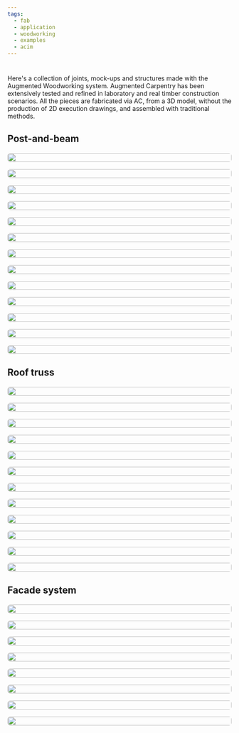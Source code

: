 ```yaml
---
tags:
  - fab
  - application
  - woodworking
  - examples
  - acim
---
```


# 

Here's a collection of joints, mock-ups and structures made with the Augmented Woodworking system. Augmented Carpentry has been extensively tested and refined in laboratory and real timber construction scenarios. All the pieces are fabricated via AC, from a 3D model, without the production of 2D execution drawings, and assembled with traditional methods.

## Post-and-beam

<div class="grid-container" style="display: grid; grid-template-columns: repeat(auto-fit, minmax(250px, 1fr)); gap: 16px; margin: 20px 0;">
    <img src="{{ config.site_url }}/assets/images/woodworking/structure_examples/post_and_beam/a.JPG" style="width: 100%; height: 100%; object-fit: cover; border-radius: 6px;">
    <img src="{{ config.site_url }}/assets/images/woodworking/structure_examples/post_and_beam/b.JPG" style="width: 100%; height: 100%; object-fit: cover; border-radius: 6px;">
    <img src="{{ config.site_url }}/assets/images/woodworking/structure_examples/post_and_beam/c.JPG" style="width: 100%; height: 100%; object-fit: cover; border-radius: 6px;">
    <img src="{{ config.site_url }}/assets/images/woodworking/structure_examples/post_and_beam/d.JPG" style="width: 100%; height: 100%; object-fit: cover; border-radius: 6px;">
    <img src="{{ config.site_url }}/assets/images/woodworking/structure_examples/post_and_beam/e.JPG" style="width: 100%; height: 100%; object-fit: cover; border-radius: 6px;">
    <img src="{{ config.site_url }}/assets/images/woodworking/structure_examples/post_and_beam/f.JPG" style="width: 100%; height: 100%; object-fit: cover; border-radius: 6px;">
    <img src="{{ config.site_url }}/assets/images/woodworking/structure_examples/post_and_beam/g.JPG" style="width: 100%; height: 100%; object-fit: cover; border-radius: 6px;">
    <img src="{{ config.site_url }}/assets/images/woodworking/structure_examples/post_and_beam/o.JPG" style="width: 100%; height: 100%; object-fit: cover; border-radius: 6px;">
    <img src="{{ config.site_url }}/assets/images/woodworking/structure_examples/post_and_beam/h.jpg" style="width: 100%; height: 100%; object-fit: cover; border-radius: 6px;">
    <img src="{{ config.site_url }}/assets/images/woodworking/structure_examples/post_and_beam/i.JPG" style="width: 100%; height: 100%; object-fit: cover; border-radius: 6px;">
    <img src="{{ config.site_url }}/assets/images/woodworking/structure_examples/post_and_beam/l.jpg" style="width: 100%; height: 100%; object-fit: cover; border-radius: 6px;">
    <img src="{{ config.site_url }}/assets/images/woodworking/structure_examples/post_and_beam/m.jpg" style="width: 100%; height: 100%; object-fit: cover; border-radius: 6px;">
    <img src="{{ config.site_url }}/assets/images/woodworking/structure_examples/post_and_beam/n.png" style="width: 100%; height: 100%; object-fit: cover; border-radius: 6px;">
</div>

## Roof truss


<div class="grid-container" style="display: grid; grid-template-columns: repeat(auto-fit, minmax(250px, 1fr)); gap: 16px; margin: 20px 0;">
    <img src="{{ config.site_url }}/assets/images/woodworking/structure_examples/roof_truss/a.jpg" style="width: 100%; height: 100%; object-fit: cover; border-radius: 6px;">
    <img src="{{ config.site_url }}/assets/images/woodworking/structure_examples/roof_truss/b.JPG" style="width: 100%; height: 100%; object-fit: cover; border-radius: 6px;">
    <img src="{{ config.site_url }}/assets/images/woodworking/structure_examples/roof_truss/c.JPG" style="width: 100%; height: 100%; object-fit: cover; border-radius: 6px;">
    <img src="{{ config.site_url }}/assets/images/woodworking/structure_examples/roof_truss/d.jpg" style="width: 100%; height: 100%; object-fit: cover; border-radius: 6px;">
    <img src="{{ config.site_url }}/assets/images/woodworking/structure_examples/roof_truss/e.jpg" style="width: 100%; height: 100%; object-fit: cover; border-radius: 6px;">
    <img src="{{ config.site_url }}/assets/images/woodworking/structure_examples/roof_truss/f.jpg" style="width: 100%; height: 100%; object-fit: cover; border-radius: 6px;">
    <img src="{{ config.site_url }}/assets/images/woodworking/structure_examples/roof_truss/g.JPG" style="width: 100%; height: 100%; object-fit: cover; border-radius: 6px;">
    <img src="{{ config.site_url }}/assets/images/woodworking/structure_examples/roof_truss/h.jpg" style="width: 100%; height: 100%; object-fit: cover; border-radius: 6px;">
    <img src="{{ config.site_url }}/assets/images/woodworking/structure_examples/roof_truss/i.png" style="width: 100%; height: 100%; object-fit: cover; border-radius: 6px;">
    <img src="{{ config.site_url }}/assets/images/woodworking/structure_examples/roof_truss/l.JPG" style="width: 100%; height: 100%; object-fit: cover; border-radius: 6px;">
    <img src="{{ config.site_url }}/assets/images/woodworking/structure_examples/roof_truss/m.JPG" style="width: 100%; height: 100%; object-fit: cover; border-radius: 6px;">
    <img src="{{ config.site_url }}/assets/images/woodworking/structure_examples/roof_truss/n.JPG" style="width: 100%; height: 100%; object-fit: cover; border-radius: 6px;">
</div>


## Facade system


<div class="grid-container" style="display: grid; grid-template-columns: repeat(auto-fit, minmax(250px, 1fr)); gap: 16px; margin: 20px 0;">
    <img src="{{ config.site_url }}/assets/images/woodworking/structure_examples/facade_sys/a.JPG" style="width: 100%; height: 100%; object-fit: cover; border-radius: 6px;">
    <img src="{{ config.site_url }}/assets/images/woodworking/structure_examples/facade_sys/b.JPG" style="width: 100%; height: 100%; object-fit: cover; border-radius: 6px;">
    <img src="{{ config.site_url }}/assets/images/woodworking/structure_examples/facade_sys/c.JPG" style="width: 100%; height: 100%; object-fit: cover; border-radius: 6px;">
    <img src="{{ config.site_url }}/assets/images/woodworking/structure_examples/facade_sys/d.png" style="width: 100%; height: 100%; object-fit: cover; border-radius: 6px;">
    <img src="{{ config.site_url }}/assets/images/woodworking/structure_examples/facade_sys/e.JPG" style="width: 100%; height: 100%; object-fit: cover; border-radius: 6px;">
    <img src="{{ config.site_url }}/assets/images/woodworking/structure_examples/facade_sys/f.JPG" style="width: 100%; height: 100%; object-fit: cover; border-radius: 6px;">
    <img src="{{ config.site_url }}/assets/images/woodworking/structure_examples/facade_sys/g.JPG" style="width: 100%; height: 100%; object-fit: cover; border-radius: 6px;">
    <img src="{{ config.site_url }}/assets/images/woodworking/structure_examples/facade_sys/h.JPG" style="width: 100%; height: 100%; object-fit: cover; border-radius: 6px;">
    <!-- <img src="{{ config.site_url }}/assets/images/woodworking/structure_examples/facade_sys/g.png" style="width: 100%; height: 100%; object-fit: cover; border-radius: 6px;"> -->
</div>
